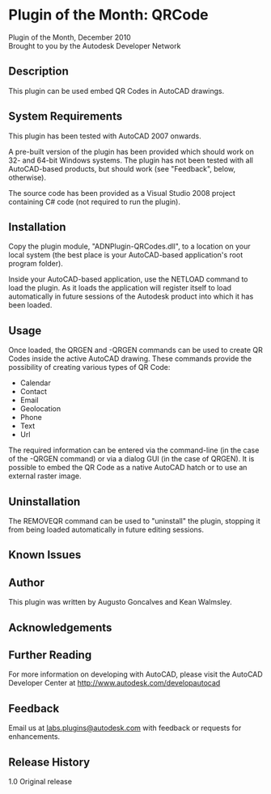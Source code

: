 # Plugin of the Month: QRCode

Plugin of the Month, December 2010     
Brought to you by the Autodesk Developer Network

Description
-----------
This plugin can be used embed QR Codes in AutoCAD drawings.

System Requirements
-------------------
This plugin has been tested with AutoCAD 2007 onwards.

A pre-built version of the plugin has been provided which should
work on 32- and 64-bit Windows systems.
The plugin has not been tested with all AutoCAD-based products,
but should work (see "Feedback", below, otherwise).

The source code has been provided as a Visual Studio 2008 project
containing C# code (not required to run the plugin).

Installation
------------
Copy the plugin module, "ADNPlugin-QRCodes.dll", to a location on
your local system (the best place is your AutoCAD-based application's
root program folder).

Inside your AutoCAD-based application, use the NETLOAD command to load
the plugin. As it loads the application will register itself to load
automatically in future sessions of the Autodesk product into which
it has been loaded.

Usage
-----
Once loaded, the QRGEN and -QRGEN commands can be used to create
QR Codes inside the active AutoCAD drawing. These commands provide
the possibility of creating various types of QR Code:

 - Calendar
 - Contact
 - Email
 - Geolocation
 - Phone
 - Text
 - Url
 
The required information can be entered via the command-line (in the
case of the -QRGEN command) or via a dialog GUI (in the case of
QRGEN). It is possible to embed the QR Code as a native AutoCAD hatch
or to use an external raster image.

Uninstallation
--------------
The REMOVEQR command can be used to "uninstall" the plugin, stopping
it from being loaded automatically in future editing sessions.

Known Issues
------------

Author
------
This plugin was written by Augusto Goncalves and Kean Walmsley.

Acknowledgements
----------------

Further Reading
---------------
For more information on developing with AutoCAD, please visit the
AutoCAD Developer Center at http://www.autodesk.com/developautocad

Feedback
--------
Email us at labs.plugins@autodesk.com with feedback or requests for
enhancements.

Release History
---------------

1.0    Original release
